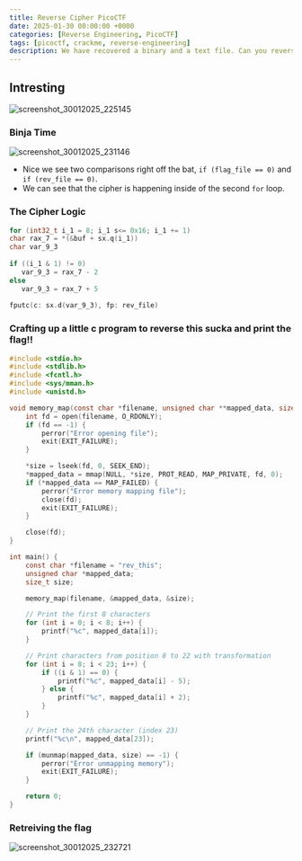 ```yaml
---
title: Reverse Cipher PicoCTF 
date: 2025-01-30 00:00:00 +0000
categories: [Reverse Engineering, PicoCTF]
tags: [picoctf, crackme, reverse-engineering]
description: We have recovered a binary and a text file. Can you reverse the flag?
---
```


## Intresting 
![screenshot_30012025_225145](https://github.com/user-attachments/assets/12e1d9da-7d13-4998-94f8-783d0cccced2)

### Binja Time

![screenshot_30012025_231146](https://github.com/user-attachments/assets/87927ced-9045-4bfd-8e64-e3b24c36e2aa)

* Nice we see two comparisons right off the bat, `if (flag_file == 0)` and `if (rev_file == 0)`.
* We can see that the cipher is happening inside of the second `for` loop.
  
### The Cipher Logic

  ```c
  for (int32_t i_1 = 8; i_1 s<= 0x16; i_1 += 1)
  char rax_7 = *(&buf + sx.q(i_1))
  char var_9_3
            
  if ((i_1 & 1) != 0)
     var_9_3 = rax_7 - 2
  else
     var_9_3 = rax_7 + 5
            
  fputc(c: sx.d(var_9_3), fp: rev_file)
  ```

### Crafting up a little c program to reverse this sucka and print the flag!!
```c
#include <stdio.h>
#include <stdlib.h>
#include <fcntl.h>
#include <sys/mman.h>
#include <unistd.h>

void memory_map(const char *filename, unsigned char **mapped_data, size_t *size) {
    int fd = open(filename, O_RDONLY);
    if (fd == -1) {
        perror("Error opening file");
        exit(EXIT_FAILURE);
    }

    *size = lseek(fd, 0, SEEK_END); 
    *mapped_data = mmap(NULL, *size, PROT_READ, MAP_PRIVATE, fd, 0);
    if (*mapped_data == MAP_FAILED) {
        perror("Error memory mapping file");
        close(fd);
        exit(EXIT_FAILURE);
    }

    close(fd);  
}

int main() {
    const char *filename = "rev_this";
    unsigned char *mapped_data;
    size_t size;

    memory_map(filename, &mapped_data, &size);

    // Print the first 8 characters
    for (int i = 0; i < 8; i++) {
        printf("%c", mapped_data[i]);
    }

    // Print characters from position 8 to 22 with transformation
    for (int i = 8; i < 23; i++) {
        if ((i & 1) == 0) {
            printf("%c", mapped_data[i] - 5);
        } else {
            printf("%c", mapped_data[i] + 2);
        }
    }

    // Print the 24th character (index 23)
    printf("%c\n", mapped_data[23]);

    if (munmap(mapped_data, size) == -1) {
        perror("Error unmapping memory");
        exit(EXIT_FAILURE);
    }

    return 0;
}
```

### Retreiving the flag
![screenshot_30012025_232721](https://github.com/user-attachments/assets/da733162-bd3f-4e21-8f06-376e39e8a6a3)
